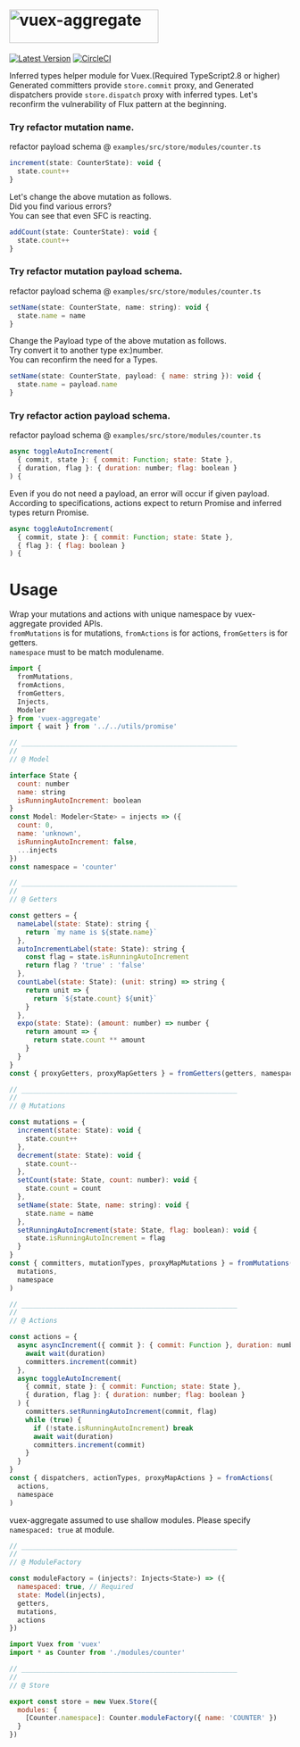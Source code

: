 # <img src='https://user-images.githubusercontent.com/22139818/43042404-e9fcf9ea-8db7-11e8-82ea-832cea6db527.png' width='267' height='60' alt='vuex-aggregate' />

[![Latest Version](https://img.shields.io/badge/npm-vuex_aggregate-C12127.svg)](https://www.npmjs.com/package/vuex-aggregate)
[![CircleCI](https://circleci.com/gh/takefumi-yoshii/vuex-aggregate.svg?style=svg)](https://circleci.com/gh/takefumi-yoshii/vuex-aggregate)

Inferred types helper module for Vuex.(Required TypeScript2.8 or higher) 
Generated committers provide `store.commit` proxy, and 
Generated dispatchers provide `store.dispatch` proxy with inferred types. 
Let's reconfirm the vulnerability of Flux pattern at the beginning.

### Try refactor mutation name.

refactor payload schema @ `examples/src/store/modules/counter.ts`

```javascript
increment(state: CounterState): void {
  state.count++
}
```
Let's change the above mutation as follows.  
Did you find various errors?  
You can see that even SFC is reacting.  

```javascript
addCount(state: CounterState): void {
  state.count++
}
```

### Try refactor mutation payload schema.

refactor payload schema @ `examples/src/store/modules/counter.ts`

```javascript
setName(state: CounterState, name: string): void {
  state.name = name
}
```
Change the Payload type of the above mutation as follows.  
Try convert it to another type ex:)number.  
You can reconfirm the need for a Types.  

```javascript
setName(state: CounterState, payload: { name: string }): void {
  state.name = payload.name
}
```

### Try refactor action payload schema.

refactor payload schema @ `examples/src/store/modules/counter.ts`

```javascript
async toggleAutoIncrement(
  { commit, state }: { commit: Function; state: State },
  { duration, flag }: { duration: number; flag: boolean }
) {
```
Even if you do not need a payload, an error will occur if given payload.  
According to specifications, actions expect to return Promise and inferred types return Promise.  

```javascript
async toggleAutoIncrement(
  { commit, state }: { commit: Function; state: State },
  { flag }: { flag: boolean }
) {
```


# Usage

Wrap your mutations and actions with unique namespace by vuex-aggregate provided APIs.  
`fromMutations` is for mutations, `fromActions` is for actions, `fromGetters` is for getters.  
`namespace` must to be match modulename.

```javascript
import {
  fromMutations,
  fromActions,
  fromGetters,
  Injects,
  Modeler
} from 'vuex-aggregate'
import { wait } from '../../utils/promise'

// ______________________________________________________
//
// @ Model

interface State {
  count: number
  name: string
  isRunningAutoIncrement: boolean
}
const Model: Modeler<State> = injects => ({
  count: 0,
  name: 'unknown',
  isRunningAutoIncrement: false,
  ...injects
})
const namespace = 'counter'

// ______________________________________________________
//
// @ Getters

const getters = {
  nameLabel(state: State): string {
    return `my name is ${state.name}`
  },
  autoIncrementLabel(state: State): string {
    const flag = state.isRunningAutoIncrement
    return flag ? 'true' : 'false'
  },
  countLabel(state: State): (unit: string) => string {
    return unit => {
      return `${state.count} ${unit}`
    }
  },
  expo(state: State): (amount: number) => number {
    return amount => {
      return state.count ** amount
    }
  }
}
const { proxyGetters, proxyMapGetters } = fromGetters(getters, namespace)

// ______________________________________________________
//
// @ Mutations

const mutations = {
  increment(state: State): void {
    state.count++
  },
  decrement(state: State): void {
    state.count--
  },
  setCount(state: State, count: number): void {
    state.count = count
  },
  setName(state: State, name: string): void {
    state.name = name
  },
  setRunningAutoIncrement(state: State, flag: boolean): void {
    state.isRunningAutoIncrement = flag
  }
}
const { committers, mutationTypes, proxyMapMutations } = fromMutations(
  mutations,
  namespace
)

// ______________________________________________________
//
// @ Actions

const actions = {
  async asyncIncrement({ commit }: { commit: Function }, duration: number) {
    await wait(duration)
    committers.increment(commit)
  },
  async toggleAutoIncrement(
    { commit, state }: { commit: Function; state: State },
    { duration, flag }: { duration: number; flag: boolean }
  ) {
    committers.setRunningAutoIncrement(commit, flag)
    while (true) {
      if (!state.isRunningAutoIncrement) break
      await wait(duration)
      committers.increment(commit)
    }
  }
}
const { dispatchers, actionTypes, proxyMapActions } = fromActions(
  actions,
  namespace
)
```
vuex-aggregate assumed to use shallow modules.
Please specify `namespaced: true` at module.

```javascript
// ______________________________________________________
//
// @ ModuleFactory

const moduleFactory = (injects?: Injects<State>) => ({
  namespaced: true, // Required
  state: Model(injects),
  getters,
  mutations,
  actions
})
```
```javascript
import Vuex from 'vuex'
import * as Counter from './modules/counter'

// ______________________________________________________
//
// @ Store

export const store = new Vuex.Store({
  modules: {
    [Counter.namespace]: Counter.moduleFactory({ name: 'COUNTER' })
  }
})

```
